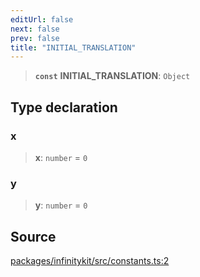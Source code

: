 ```yaml
---
editUrl: false
next: false
prev: false
title: "INITIAL_TRANSLATION"
---
```


> **`const`** **INITIAL\_TRANSLATION**: `Object`

## Type declaration

### x

> **x**: `number` = `0`

### y

> **y**: `number` = `0`

## Source

[packages/infinitykit/src/constants.ts:2](https://github.com/nodenogg-in/alpha-p2p/blob/fd5f5c9/packages/infinitykit/src/constants.ts#L2)
